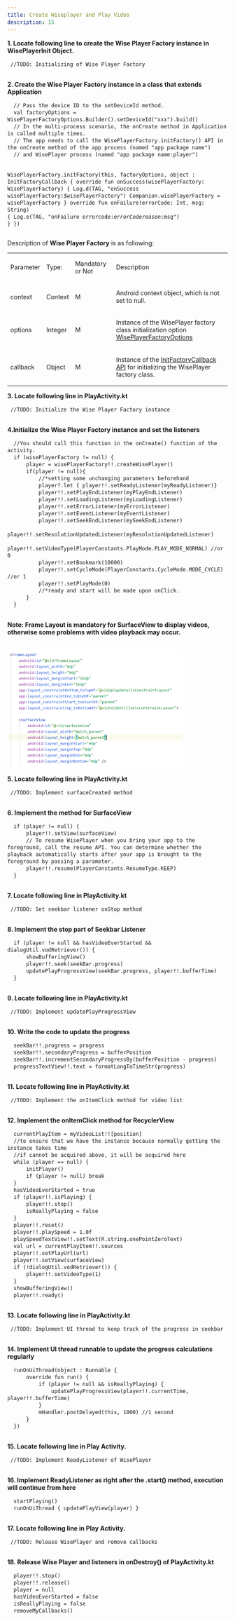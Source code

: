 ```yaml
---
title: Create Wiseplayer and Play Video
description: 15
---
```


<p><strong>1. Locate following line to create the Wise Player Factory instance in WisePlayerInit Object.</strong></p>
<pre><div id="copy-button10" class="copy-btn" title="Copy" onclick="copyCode(this.id)"></div><code> //TODO: Initializing of Wise Player Factory
<span class="pln">
</span></code></pre>
<p><strong>2. Create the Wise Player Factory instance in a class that extends Application</strong></p>
<pre><div id="copy-button11" class="copy-btn" title="Copy" onclick="copyCode(this.id)"></div><code>  // Pass the device ID to the setDeviceId method.
  val factoryOptions = WisePlayerFactoryOptions.Builder().setDeviceId("xxx").build()
  // In the multi-process scenario, the onCreate method in Application is called multiple times.
  // The app needs to call the WisePlayerFactory.initFactory() API in the onCreate method of the app process (named "app package name") 
  // and WisePlayer process (named "app package name:player")

  WisePlayerFactory.initFactory(this, factoryOptions, object : InitFactoryCallback {
      override fun onSuccess(wisePlayerFactory: WisePlayerFactory) {
          Log.d(TAG, "onSuccess wisePlayerFactory:$wisePlayerFactory")
          Companion.wisePlayerFactory = wisePlayerFactory
      }
      override fun onFailure(errorCode: Int, msg: String) {
          Log.e(TAG, "onFailure errorcode:$errorCode reason:$msg")
      }
  })
<span class="pln">
</span></code></pre>
<p>Description of <strong>Wise Player Factory</strong> is as following:<br></p>
<table style="width: 100%;table-layout: fixed;">
	<tbody><tr></tr>
	<tr><td colspan="1" rowspan="1"><p>Parameter</p>
	</td><td colspan="1" rowspan="1"><p>Type:</p>
	</td><td colspan="1" rowspan="1"><p>Mandatory or Not</p>
	</td><td colspan="1" rowspan="1"><p>Description</p>
	</td></tr>
	<tr><td colspan="1" rowspan="1"><p>context</p>
	</td><td colspan="1" rowspan="1"><p>Context</p>
	</td><td colspan="1" rowspan="1"><p>M</p>
	</td><td colspan="1" rowspan="1"><p>Android context object, which is not set to null.</p>
	</td></tr>
	<tr><td colspan="1" rowspan="1"><p>options</p>
	</td><td colspan="1" rowspan="1"><p>Integer</p>
	</td><td colspan="1" rowspan="1"><p>M</p>
	</td><td colspan="1" rowspan="1"><p>Instance of the WisePlayer factory class initialization option <a href="https://developer.huawei.com/consumer/en/doc/HMSCore-References-V5/wpf-options-0000001050439397-V5" target="_blank">WisePlayerFactoryOptions</a></p>
	</td></tr>
	<tr><td colspan="1" rowspan="1"><p>callback</p>
	</td><td colspan="1" rowspan="1"><p>Object</p>
	</td><td colspan="1" rowspan="1"><p>M</p>
	</td><td colspan="1" rowspan="1"><p>Instance of the <a href="https://developer.huawei.com/consumer/en/doc/HMSCore-References-V5/init-factory-callback-0000001050199187-V5" target="_blank">InitFactoryCallback API</a> for initializing the WisePlayer factory class.</p>
	</td></tr>
</tbody></table>
<p><strong>3. Locate following line in PlayActivity.kt</strong></p>
<pre><div id="copy-button12" class="copy-btn" title="Copy" onclick="copyCode(this.id)"></div><code> //TODO: Initialize the Wise Player Factory instance
<span class="pln">
</span></code></pre>
<p><strong>4.Initialize the Wise Player Factory instance and set the listeners</strong></p>
<pre><div id="copy-button13" class="copy-btn" title="Copy" onclick="copyCode(this.id)"></div><code>  //You should call this function in the onCreate() function of the activity.
  if (wisePlayerFactory != null) {
      player = wisePlayerFactory!!.createWisePlayer()
      if(player != null){
          //*setting some unchanging parameters beforehand
          player?.let { player!!.setReadyListener(myReadyListener)}
          player!!.setPlayEndListener(myPlayEndListener)
          player!!.setLoadingListener(myLoadingListener)
          player!!.setErrorListener(myErrorListener)
          player!!.setEventListener(myEventListener)
          player!!.setSeekEndListener(mySeekEndListener)
          player!!.setResolutionUpdatedListener(myResolutionUpdatedListener)
          player!!.setVideoType(PlayerConstants.PlayMode.PLAY_MODE_NORMAL) //or 0
          player!!.setBookmark(10000)
          player!!.setCycleMode(PlayerConstants.CycleMode.MODE_CYCLE) //or 1
          player!!.setPlayMode(0)
          //*ready and start will be made upon onClick.
      }
  }
 <span class="pln">
</span></code></pre>
<aside class="special">
	<p><strong>Note: Frame Layout is mandatory for SurfaceView to display videos, otherwise some problems with video playback may occur.</strong></p>
</aside>
<br><img style="width: 400.00px" src="https://raw.githubusercontent.com/bengongon97/VideoPlayerWithVideoKit/master/assets/frameLayoutForSurfaceView.png" onclick="imageclick(src)">
<p><strong>5. Locate following line in PlayActivity.kt</strong></p>
<pre><div id="copy-button19" class="copy-btn" title="Copy" onclick="copyCode(this.id)"></div><code> //TODO: Implement surfaceCreated method
<span class="pln">
</span></code></pre>
<p><strong>6. Implement the method for SurfaceView</strong></p>
<pre><div id="copy-button20" class="copy-btn" title="Copy" onclick="copyCode(this.id)"></div><code>  if (player != null) {
      player!!.setView(surfaceView)
      // To resume WisePlayer when you bring your app to the foreground, call the resume API. You can determine whether the playback automatically starts after your app is brought to the foreground by passing a parameter.
      player!!.resume(PlayerConstants.ResumeType.KEEP)
  }
<span class="pln">
</span></code></pre>
<p><strong>7. Locate following line in PlayActivity.kt</strong></p>
<pre><div id="copy-button21" class="copy-btn" title="Copy" onclick="copyCode(this.id)"></div><code> //TODO: Set seekbar listener onStop method
<span class="pln">
</span></code></pre>
<p><strong>8. Implement the stop part of Seekbar Listener</strong></p>
<pre><div id="copy-button22" class="copy-btn" title="Copy" onclick="copyCode(this.id)"></div><code>  if (player != null && hasVideoEverStarted && dialogUtil.vodRetriever()) {
      showBufferingView()
      player!!.seek(seekBar.progress)
      updatePlayProgressView(seekBar.progress, player!!.bufferTime)
  }
<span class="pln">
</span></code></pre>
<p><strong>9. Locate following line in PlayActivity.kt</strong></p>
<pre><div id="copy-button23" class="copy-btn" title="Copy" onclick="copyCode(this.id)"></div><code> //TODO: Implement updatePlayProgressView
	<span class="pln">
</span></code></pre>
<p><strong>10. Write the code to update the progress</strong></p>
<pre><div id="copy-button24" class="copy-btn" title="Copy" onclick="copyCode(this.id)"></div><code>  seekBar!!.progress = progress
  seekBar!!.secondaryProgress = bufferPosition
  seekBar!!.incrementSecondaryProgressBy(bufferPosition - progress)
  progressTextView!!.text = formatLongToTimeStr(progress)
<span class="pln">
</span></code></pre>
<p><strong>11. Locate following line in PlayActivity.kt </strong></p>
<pre><div id="copy-button25" class="copy-btn" title="Copy" onclick="copyCode(this.id)"></div><code> //TODO: Implement the onItemClick method for video list
<span class="pln">
</span></code></pre>
<p><strong>12. Implement the onItemClick method for RecyclerView</strong></p>
<pre><div id="copy-button26" class="copy-btn" title="Copy" onclick="copyCode(this.id)"></div><code>  currentPlayItem = myVideoList!![position]
  //to ensure that we have the instance because normally getting the instance takes time
  //if cannot be acquired above, it will be acquired here
  while (player == null) {
      initPlayer()
      if (player != null) break
  }
  hasVideoEverStarted = true
  if (player!!.isPlaying) {
      player!!.stop()
      isReallyPlaying = false
  }
  player!!.reset()
  player!!.playSpeed = 1.0f
  playSpeedTextView!!.setText(R.string.onePointZeroText)
  val url = currentPlayItem!!.sources
  player!!.setPlayUrl(url)
  player!!.setView(surfaceView)
  if (!dialogUtil.vodRetriever()) {
      player!!.setVideoType(1)
  }
  showBufferingView()
  player!!.ready()
<span class="pln">
</span></code></pre>
<p><strong>13. Locate following line in PlayActivity.kt</strong></p>
<pre><div id="copy-button27" class="copy-btn" title="Copy" onclick="copyCode(this.id)"></div><code> //TODO: Implement UI thread to keep track of the progress in seekbar
<span class="pln">
</span></code></pre>
<p><strong>14. Implement UI thread runnable to update the progress calculations regularly</strong></p>
<pre><div id="copy-button28" class="copy-btn" title="Copy" onclick="copyCode(this.id)"></div><code>  runOnUiThread(object : Runnable {
      override fun run() {
          if (player != null && isReallyPlaying) {
              updatePlayProgressView(player!!.currentTime, player!!.bufferTime)
          }
          mHandler.postDelayed(this, 1000) //1 second
      }
  })
<span class="pln">
</span></code></pre>
<p><strong>15. Locate following line in Play Activity.</strong></p>
<pre><div id="copy-button29" class="copy-btn" title="Copy" onclick="copyCode(this.id)"></div><code> //TODO: Implement ReadyListener of WisePlayer
<span class="pln">
</span></code></pre>
<p><strong>16. Implement ReadyListener as right after the .start() method, execution will continue from here</strong></p>
<pre><div id="copy-button30" class="copy-btn" title="Copy" onclick="copyCode(this.id)"></div><code>  startPlaying()
  runOnUiThread { updatePlayView(player) }
<span class="pln">
</span></code></pre>
<p><strong>17. Locate following line in Play Activity.</strong></p>
<pre><div id="copy-button31" class="copy-btn" title="Copy" onclick="copyCode(this.id)"></div><code> //TODO: Release WisePlayer and remove callbacks
<span class="pln">
</span></code></pre>
<p><strong>18. Release Wise Player and listeners in onDestroy() of PlayActivity.kt </strong></p>
<pre><div id="copy-button32" class="copy-btn" title="Copy" onclick="copyCode(this.id)"></div><code>  player!!.stop()
  player!!.release()
  player = null
  hasVideoEverStarted = false
  isReallyPlaying = false
  removeMyCallbacks()
<span class="pln">
</span></code></pre>
